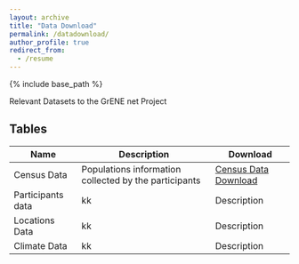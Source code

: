 ```yaml
---
layout: archive
title: "Data Download"
permalink: /datadownload/
author_profile: true
redirect_from:
  - /resume
---
```


{% include base_path %}

Relevant Datasets to the GrENE net Project
## Tables

| Name            | Description   | Download                                                             |
| --------         | ------ | ------------------------------------------------------------ |
|  Census Data  | Populations information collected by the participants | <a id="raw-url" href="https://docs.google.com/uc?id=1iWTvcWCdrkwizoMhe6fzd-jCm8Af3Bwd&export=download">Census Data Download</a>|
| Participants data    | kk  | Description                        | <a id="raw-url" href="https://docs.google.com/uc?id=16YBmFWdxQP8Fy1cFRjxz3X-BseZzAvOlFrVIVsu_bGM&export=download">Participants Data Download</a>|
| Locations Data    | kk   | Description                       |
| Climate Data    | kk   | Description                       |

